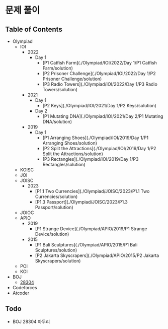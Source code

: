 # 문제 풀이

## Table of Contents
- Olympiad
    - IOI
        - 2022
            - Day 1
                - [P1 Catfish Farm](./Olympiad/IOI/2022/Day 1/P1 Catfish Farm/solution)
                - [P2 Prisoner Challenge](./Olympiad/IOI/2022/Day 1/P2 Prisoner Challenge/solution)
                - [P3 Radio Towers](./Olympiad/IOI/2022/Day 1/P3 Radio Towers/solution)
        - 2021
            - Day 1
                - [P2 Keys](./Olympiad/IOI/2021/Day 1/P2 Keys/solution)
            - Day 2
                - [P1 Mutating DNA](./Olympiad/IOI/2021/Day 2/P1 Mutating DNA/solution)
        - 2019
            - Day 1
                - [P1 Arranging Shoes](./Olympiad/IOI/2019/Day 1/P1 Arranging Shoes/solution)
                - [P2 Split the Attractions](./Olympiad/IOI/2019/Day 1/P2 Split the Attractions/solution)
                - [P3 Rectangles](./Olympiad/IOI/2019/Day 1/P3 Rectangles/solution)
    - KOISC
    - JOI
    - JOISC
        - 2023
            - [P1.1 Two Currencies](./Olympiad/JOISC/2023/P1.1 Two Currencies/solution)
            - [P1.3 Passport](./Olympiad/JOISC/2023/P1.3 Passport/solution)
    - JOIOC
    - APIO
        - 2019
            - [P1 Strange Device](./Olympiad/APIO/2019/P1 Strange Device/solution)
        - 2015
            - [P1 Bali Sculptures](./Olympiad/APIO/2015/P1 Bali Sculptures/solution)
            - [P2 Jakarta Skyscrapers](./Olympiad/APIO/2015/P2 Jakarta Skyscrapers/solution)
    - POI
    - KOI
- BOJ
    - [28304](./BOJ/28304/solution)
- Codeforces
- Atcoder

## Todo

- BOJ 28304 마무리